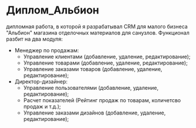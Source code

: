 # Диплом_Альбион
дипломная работа, в которой я разрабатывал CRM для малого бизнеса "Альбион" магазина отделочных материалов для санузлов.
Функционал разбит на два модуля:
- Менеджер по продажам:
  - Управление клиентами (добавление, удаление, редактирование);
  - Управление товарами (добавление, удаление, редактирование);
  - Управление заказами товаров (добавление, удаление, редактирование);
- Директор-дизайнер:
  - Управление пользователями (добавление, удаление, редактирование);
  - Расчет показателей (Рейтинг продаж по товарам, количетсво продаж и т.д.);
  - Управление заказами дизайнов (добавление, удаление, редактирование);
